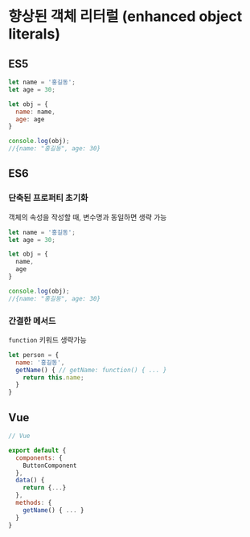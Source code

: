# 향상된 객체 리터럴 (enhanced object literals)

## ES5

```javascript
let name = '홍길동';
let age = 30;

let obj = {
  name: name,
  age: age
}

console.log(obj);
//{name: "홍길동", age: 30}
```

## ES6

### 단축된 프로퍼티 초기화

객체의 속성을 작성할 때, 변수명과 동일하면 생략 가능

```javascript
let name = '홍길동';
let age = 30;

let obj = {
  name,
  age
}

console.log(obj);
//{name: "홍길동", age: 30}
```

### 간결한 메서드

`function` 키워드 생략가능

```javascript
let person = {
  name: '홍길동',
  getName() { // getName: function() { ... }
    return this.name;
  }
}
```

## Vue

```javascript
// Vue

export default {
  components: {
    ButtonComponent
  },
  data() {
    return {...}
  },
  methods: {
    getName() { ... }
  }
}
```
